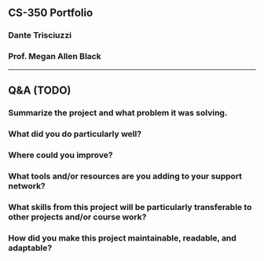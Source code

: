 
## CS-350 Portfolio
### Dante Trisciuzzi
### Prof. Megan Allen Black

---

## Q&A (TODO)


### Summarize the project and what problem it was solving.
### What did you do particularly well?
### Where could you improve?
### What tools and/or resources are you adding to your support network?
### What skills from this project will be particularly transferable to other projects and/or course work?
### How did you make this project maintainable, readable, and adaptable?
